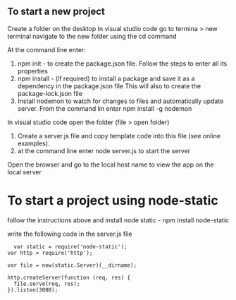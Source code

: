 To start a new project 
------------------------

Create a folder on the desktop
In visual studio code go to termina > new terminal
navigate to the new folder using the cd command

At the command line enter:
1. npm init - to create the package.json file. Follow the steps to enter all its properties
2. npm install <packagename> - (if required) to install a package and save it as a dependency in the package.json file This will also to create the package-lock.json file
3. Install nodemon to watch for changes to files and automatically update server.  From the command lin enter npm install -g nodemon
  
In visual studio code open the folder (file > open folder)
1. Create a server.js file and copy template code into this file (see online examples). 
2. at the command line enter node server.js to start the server
  
Open the browser and go to the local host name to view the app on the local server
  
To start a project using node-static
=====================================
follow the instructions above and install node static - npm install node-static
  
write the following code in the server.js file
  
```
  var static = require('node-static');
var http = require('http');

var file = new(static.Server)(__dirname);

http.createServer(function (req, res) {
  file.serve(req, res);
}).listen(3000);
  ```
